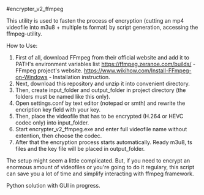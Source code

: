 #encrypter_v2_ffmpeg

This utility is used to fasten the process of encryption (cutting an mp4 videofile into m3u8 + multiple ts format)
by script generation, accessing the ffmpeg-utility. 

How to Use:
1. First of all, download FFmpeg from their official website and add it to PATH's environment variables list
https://ffmpeg.zeranoe.com/builds/ - FFmpeg project's website.
https://www.wikihow.com/Install-FFmpeg-on-Windows - Installation instruction.
2. Next, download this repository and unzip it into convenient directory. 
3. Then, create input_folder and output_folder in project directory (the folders must be named like this only).
4. Open settings.conf by text editor (notepad or smth) and rewrite the encription key field with your key.
5. Then, place the videofile that has to be encrypted (H.264 or HEVC codec only) into input_folder. 
6. Start encrypter_v2_ffmpeg.exe and enter full videofile name without extention, 
then choose the codec.
7. After that the encryption process starts automatically. Ready m3u8, ts files and the key file will be placed in output_folder.

The setup might seem a little complicated. But, if you need to encrypt an enormous amount of videofiles or you're going to do it regulary, this script can save you a lot of time and simplify interacting with ffmpeg framework. 

Python solution with GUI in progress.
